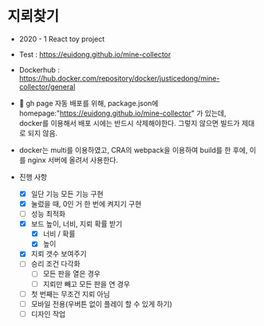 # 지뢰찾기

- 2020 - 1 React toy project

- Test : https://euidong.github.io/mine-collector

- Dockerhub : https://hub.docker.com/repository/docker/justicedong/mine-collector/general

- 🚫 gh page 자동 배포를 위해, package.json에 homepage:"https://euidong.github.io/mine-collector" 가 있는데, <br>
docker를 이용해서 배포 시에는 반드시 삭제해야한다. 그렇지 않으면 빌드가 제대로 되지 않음.

- docker는 multi를 이용하였고, CRA의 webpack을 이용하여 build를 한 후에, 이를 nginx 서버에 올려서 사용한다. 

- 진행 사항
    - [x] 일단 기능 모든 기능 구현  
    - [x] 눌렀을 때, 0인 거 한 번에 켜지기 구현
    - [ ] 성능 최적화
    - [x] 보드 높이, 너비, 지뢰 확률 받기
        - [x] 너비 / 확률
        - [x] 높이
    - [x] 지뢰 갯수 보여주기
    - [ ] 승리 조건 다각화
        - [ ] 모든 판을 열은 경우
        - [ ] 지뢰만 빼고 모든 판을 연 경우
    - [ ] 첫 번째는 무조건 지뢰 아님
    - [ ] 모바일 전용(우버튼 없이 플레이 할 수 있게 하기)
    - [ ] 디자인 작업
